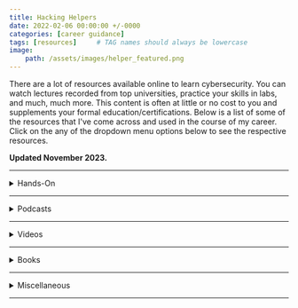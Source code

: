 ```yaml
---
title: Hacking Helpers
date: 2022-02-06 00:00:00 +/-0000
categories: [career guidance]
tags: [resources]     # TAG names should always be lowercase
image:
    path: /assets/images/helper_featured.png
---
```


<style>
  /*This is code to make the dropdown menu a little more aesthetically pleasing*/
  @keyframes details-show {
  from {
    opacity:0;
    transform: var(--details-translate, translateY(-0.5em));
  }
}
details[open] > *:not(summary) {
  animation: details-show 150ms ease-in-out;
}

</style>

There are a lot of resources available online to learn cybersecurity. You can watch lectures recorded from top universities, practice your skills in labs, and much, much more. This content is often at little or no cost to you and supplements your formal education/certifications. Below is a list of some of the resources that I've come across and used in the course of my career. Click on the any of the dropdown menu options below to see the respective resources.

**Updated November 2023.**

<hr>
<div class="custom-dropdown">
<details markdown=block>
<summary markdown=span>Hands-On</summary>
{% include_relative helpers/dropdown-handson.md %}
</details>
</div>

<hr>
<div class="custom-dropdown">
<details markdown=block>
<summary markdown=span>Podcasts</summary>
{% include_relative helpers/dropdown-podcasts.md %}
</details>
</div>

<hr>
<div class="custom-dropdown">
<details markdown=block>
<summary markdown=span>Videos</summary>
{% include_relative helpers/dropdown-videos.md %}
</details>
</div>

<hr>
<div class="custom-dropdown">
<details markdown=block>
<summary markdown=span>Books</summary>
{% include_relative helpers/dropdown-books.md %}
</details>
</div>

<hr>
<div class="custom-dropdown">
<details markdown=block>
<summary markdown=span>Miscellaneous</summary>
{% include_relative helpers/dropdown-misc.md %}
</details>
</div>
<hr>
